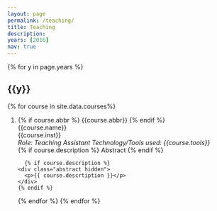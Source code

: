 ```yaml
---
layout: page
permalink: /teaching/
title: Teaching
description: 
years: [2016]
nav: true
---
```


<div class="publications">

{% for y in page.years %}
  <h2 class="year">{{y}}</h2>
  {% for course in site.data.courses%}
  <ol class="bibliography"><li><div class="row">
  <div class="col-sm-2 abbr">
  {% if course.abbr %}
    <abbr class="badge">{{course.abbr}}</abbr>
  {% endif %}
    </div>  
  <div id="ee3712016" class="col-sm-8">
  <div class="title">{{course.name}}</div>
  <div class="author">{{course.inst}}</div>  
  <div class="periodical">
    <em> Role: Teaching Assistant</em>      
        <em>Technology/Tools used: {{course.tools}}</em>
  </div>
    
   <div class="links">  
  {% if course.description %}
      <a class="abstract btn btn-sm z-depth-0" role="button">Abstract</a>
    {% endif %}  
    </div>
    
      {% if course.description %}
    <div class="abstract hidden">
      <p>{{ course.descrtiption }}</p>
    </div>
    {% endif %}  
       
  </div>
  </div>
    </li>
  {% endfor %}
{% endfor %}

</div>
